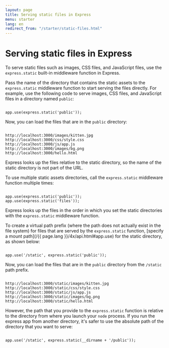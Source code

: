 ```yaml
---
layout: page
title: Serving static files in Express
menu: starter
lang: en
redirect_from: "/starter/static-files.html"
---
```

<!---
 Copyright (c) 2016 StrongLoop, IBM, and Express Contributors
 License: MIT
-->

# Serving static files in Express

To serve static files such as images, CSS files, and JavaScript files, use the `express.static` built-in middleware function in Express.

Pass the name of the directory that contains the static assets to the `express.static` middleware function to start serving the files directly. For example, use the following code to serve images, CSS files, and JavaScript files in a directory named `public`:

<pre><code class="language-javascript" translate="no">
app.use(express.static('public'));
</code></pre>

Now, you can load the files that are in the `public` directory:

<pre class="plain-text"><code class="plain-text" translate="no">
http://localhost:3000/images/kitten.jpg
http://localhost:3000/css/style.css
http://localhost:3000/js/app.js
http://localhost:3000/images/bg.png
http://localhost:3000/hello.html
</code></pre>

<div class="doc-box doc-info">
Express looks up the files relative to the static directory, so the name of the static directory is not part of the URL.
</div>

To use multiple static assets directories, call the `express.static` middleware function multiple times:

<pre><code class="language-javascript" translate="no">
app.use(express.static('public'));
app.use(express.static('files'));
</code></pre>

Express looks up the files in the order in which you set the static directories with the `express.static` middleware function.

To create a virtual path prefix (where the path does not actually exist in the file system) for files that are served by the `express.static` function, [specify a mount path](/{{ page.lang }}/4x/api.html#app.use) for the static directory, as shown below:

<pre><code class="language-javascript" translate="no">
app.use('/static', express.static('public'));
</code></pre>

Now, you can load the files that are in the `public` directory from the `/static` path prefix.

<pre class="plain-text"><code class="plain-text" translate="no">
http://localhost:3000/static/images/kitten.jpg
http://localhost:3000/static/css/style.css
http://localhost:3000/static/js/app.js
http://localhost:3000/static/images/bg.png
http://localhost:3000/static/hello.html
</code></pre>

However, the path that you provide to the `express.static` function is relative to the directory from where you launch your `node` process. If you run the express app from another directory, it's safer to use the absolute path of the directory that you want to serve:

<pre><code class="language-javascript" translate="no">
app.use('/static', express.static(__dirname + '/public'));
</code></pre>
